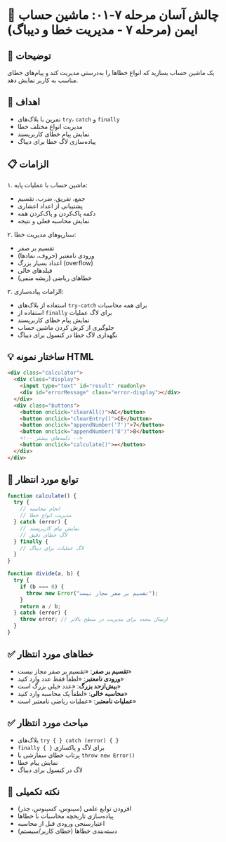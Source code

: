 # 🎯 چالش آسان مرحله ۷-۰۱: ماشین حساب ایمن (مرحله ۷ - مدیریت خطا و دیباگ)

## 📝 توضیحات

یک ماشین حساب بسازید که انواع خطاها را به‌درستی مدیریت کند و پیام‌های خطای مناسب به کاربر نمایش دهد.

## 🎯 اهداف

- تمرین با بلاک‌های `try`، `catch` و `finally`
- مدیریت انواع مختلف خطا
- نمایش پیام خطای کاربرپسند
- پیاده‌سازی لاگ خطا برای دیباگ

## 📋 الزامات

۱. ماشین حساب با عملیات پایه:
   - جمع، تفریق، ضرب، تقسیم
   - پشتیبانی از اعداد اعشاری
   - دکمه پاک‌کردن و پاک‌کردن همه
   - نمایش محاسبه فعلی و نتیجه

۲. سناریوهای مدیریت خطا:
   - تقسیم بر صفر
   - ورودی نامعتبر (حروف، نمادها)
   - اعداد بسیار بزرگ (overflow)
   - فیلدهای خالی
   - خطاهای ریاضی (ریشه منفی)

۳. الزامات پیاده‌سازی:
   - استفاده از بلاک‌های `try-catch` برای همه محاسبات
   - استفاده از `finally` برای لاگ عملیات
   - نمایش پیام خطای کاربرپسند
   - جلوگیری از کرش کردن ماشین حساب
   - نگهداری لاگ خطا در کنسول برای دیباگ

## 💡 ساختار نمونه HTML

```html
<div class="calculator">
  <div class="display">
    <input type="text" id="result" readonly>
    <div id="errorMessage" class="error-display"></div>
  </div>
  <div class="buttons">
    <button onclick="clearAll()">AC</button>
    <button onclick="clearEntry()">CE</button>
    <button onclick="appendNumber('7')">7</button>
    <button onclick="appendNumber('8')">8</button>
    <!-- دکمه‌های بیشتر -->
    <button onclick="calculate()">=</button>
  </div>
</div>
```

## 🚀 توابع مورد انتظار

```javascript
function calculate() {
  try {
    // انجام محاسبه
    // مدیریت انواع خطا
  } catch (error) {
    // نمایش پیام کاربرپسند
    // لاگ خطای دقیق
  } finally {
    // لاگ عملیات برای دیباگ
  }
}

function divide(a, b) {
  try {
    if (b === 0) {
      throw new Error("تقسیم بر صفر مجاز نیست");
    }
    return a / b;
  } catch (error) {
    throw error; // ارسال مجدد برای مدیریت در سطح بالاتر
  }
}
```

## ✅ خطاهای مورد انتظار

- **تقسیم بر صفر**: «تقسیم بر صفر مجاز نیست»
- **ورودی نامعتبر**: «لطفاً فقط عدد وارد کنید»
- **بیش‌ازحد بزرگ**: «عدد خیلی بزرگ است»
- **محاسبه خالی**: «لطفاً یک محاسبه وارد کنید»
- **عملیات نامعتبر**: «عملیات ریاضی نامعتبر است»

## ✅ مباحث مورد انتظار

- بلاک‌های `try { } catch (error) { }`
- `finally { }` برای لاگ و پاکسازی
- پرتاب خطای سفارشی با `throw new Error()`
- نمایش پیام خطا
- لاگ در کنسول برای دیباگ

## 🌟 نکته تکمیلی

- افزودن توابع علمی (سینوس، کسینوس، جذر)
- پیاده‌سازی تاریخچه محاسبات با خطاها
- اعتبارسنجی ورودی قبل از محاسبه
- دسته‌بندی خطاها (خطای کاربر/سیستم)
